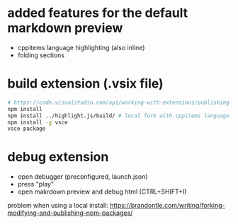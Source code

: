 # added features for the default markdown preview
- cppitems language highlighting (also inline)
- folding sections

# build extension (.vsix file)
```bash
# https://code.visualstudio.com/api/working-with-extensions/publishing-extension
npm install 
npm install ../highlight.js/build/ # local fork with cppitems language
npm install -g vsce
vsce package
```

# debug extension
- open debugger (preconfigured, launch.json)
- press "play"
- open makrdown preview and debug html (CTRL+SHIFT+I)

problem when using a local install:
https://brandontle.com/writing/forking-modifying-and-publishing-npm-packages/